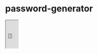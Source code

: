 # password-generator

<iframe src="https://raw.githubusercontent.com/devashishpan/password-generator/master/password_generator.html" height="90px" width="40px"></iframe>
